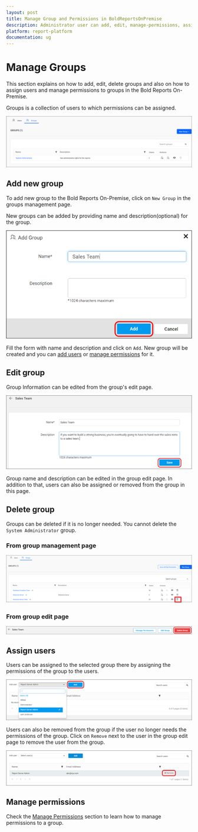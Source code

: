 ```yaml
---
layout: post
title: Manage Group and Permissions in BoldReportsOnPremise
description: Administrator user can add, edit, manage-permissions, assign users to group and delete groups in the Bold Reports On-Premise.
platform: report-platform
documentation: ug
---
```


# Manage Groups

This section explains on how to add, edit, delete groups and also on how to assign users and manage permissions to groups in the Bold Reports On-Premise.

Groups is a collection of users to which permissions can be assigned.

![Manage Groups](/static/assets/on-premise/images/manage-users-and-groups/groups/manage-groups.png)

## Add new group

To add new group to the Bold Reports On-Premise, click on `New Group` in the groups management page.

New groups can be added by providing name and description(optional) for the group.

![Add Groups](/static/assets/on-premise/images/manage-users-and-groups/groups/add-group.png)

Fill the form with name and description and click on `Add`. New group will be created and you can [add users](#assign-users) or [manage permissions](#manage-permissions) for it.

## Edit group

Group Information can be edited from the group's edit page.

![Edit Group](/static/assets/on-premise/images/manage-users-and-groups/groups/edit-group.png)

Group name and description can be edited in the group edit page. In addition to that, users can also be assigned or removed from the group in this page.

## Delete group

Groups can be deleted if it is no longer needed. You cannot delete the `System Administrator` group.

### From group management page

![Delete group from group management page](/static/assets/on-premise/images/manage-users-and-groups/groups/delete-group-1.png)

### From group edit page

![Delete group from group edit page](/static/assets/on-premise/images/manage-users-and-groups/groups/delete-group-2.png)

## Assign users

Users can be assigned to the selected group there by assigning the permissions of the group to the users.

![Assign Users](/static/assets/on-premise/images/manage-users-and-groups/groups/assign-users-to-groups.png)

Users can also be removed from the group if the user no longer needs the permissions of the group. Click on `Remove` next to the user in the group edit page to remove the user from the group.

![Assign Users](/static/assets/on-premise/images/manage-users-and-groups/groups/remove-users-from-group.png)

## Manage permissions

Check the [Manage Permissions](/administrator-guide/manage-permissions/) section to learn how to manage permissions to a group.